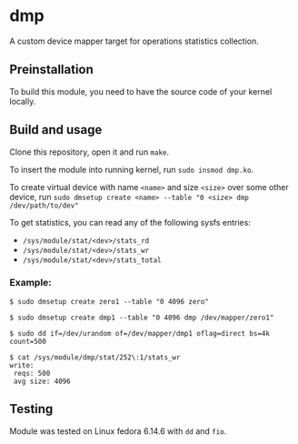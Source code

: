 # dmp
A custom device mapper target for operations statistics collection.


## Preinstallation

To build this module, you need to have the source code of your kernel locally.

## Build and usage
Clone this repository, open it and run `make`.

To insert the module into running kernel, run `sudo insmod dmp.ko`.

To create virtual device with name `<name>` and size `<size>` over some other device, run `sudo dmsetup create <name> --table "0 <size> dmp /dev/path/to/dev"`

To get statistics, you can read any of the following sysfs entries:
- `/sys/module/stat/<dev>/stats_rd`
- `/sys/module/stat/<dev>/stats_wr`
- `/sys/module/stat/<dev>/stats_total`

### Example:
```
$ sudo dmsetup create zero1 --table "0 4096 zero"

$ sudo dmsetup create dmp1 --table "0 4096 dmp /dev/mapper/zero1"

$ sudo dd if=/dev/urandom of=/dev/mapper/dmp1 oflag=direct bs=4k count=500

$ cat /sys/module/dmp/stat/252\:1/stats_wr 
write:
 reqs: 500
 avg size: 4096
```

## Testing

Module was tested on Linux fedora 6.14.6 with `dd` and `fio`.